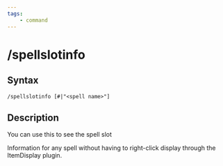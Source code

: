 ```yaml
---
tags:
    - command
---
```

# /spellslotinfo

## Syntax

```eqcommand
/spellslotinfo [#|"<spell name>"]
```

## Description

You can use this to see the spell slot

Information for any spell without having to right-click display through the ItemDisplay plugin.

